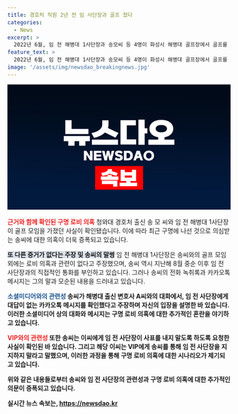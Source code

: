 ```yaml
---
title: 경호처 직원 2년 전 임 사단장과 골프 쳤다
categories:
  - News
excerpt: >
  2022년 6월, 임 전 해병대 1사단장과 송모씨 등 4명이 화성시 해병대 골프장에서 골프를 쳤음이 확인됐다. 이에 관련된 로비 의혹이 불거진 가운데, 송모씨는 임 전 사단장과 골프를 쳤다는 사실을 인정하면서 안부전화 중 사령부 이동 계획을 제안했다. 그러나 최근의 논란과의 관련성을 이해하지 못한다고 밝혔다. 송모씨는 지난해 사단장과의 통화 주장을 하였지만, 사단장은 해당 주장을 부인하며, 송씨와의 통화 역시 부인하고 있다. 같은 해 8월에는 다른 인물과의 통화를 언급하며 논란에 휩싸인 사단장의 구명에 관여했던 것 아니냐는 의혹이 불거졌다.
feature_text: >
  2022년 6월, 임 전 해병대 1사단장과 송모씨 등 4명이 화성시 해병대 골프장에서 골프를 쳤음이 확인됐다. 이에 관련된 로비 의혹이 불거진 가운데, 송모씨는 임 전 사단장과 골프를 쳤다는 사실을 인정하면서 안부전화 중 사령부 이동 계획을 제안했다. 그러나 최근의 논란과의 관련성을 이해하지 못한다고 밝혔다. 송모씨는 지난해 사단장과의 통화 주장을 하였지만, 사단장은 해당 주장을 부인하며, 송씨와의 통화 역시 부인하고 있다. 같은 해 8월에는 다른 인물과의 통화를 언급하며 논란에 휩싸인 사단장의 구명에 관여했던 것 아니냐는 의혹이 불거졌다.
image: '/assets/img/newsdao_breakingnews.jpg'
---
```


<p><img src="/assets/img/newsdao_breakingnews.jpg" alt="pcversion 속보" /></p>

<p><b><span style="color: #ee2323;">근거와 함께 확인된 구명 로비 의혹</span></b>
청와대 경호처 출신 송 모 씨와 임 전 해병대 1사단장이 골프 모임을 가졌던 사실이 확인됐습니다. 이에 따라 최근 구명에 나선 것으로 의심받는 송씨에 대한 의혹이 더욱 증폭되고 있습니다.</p>

<p><b><span style="background-color: #21538527;">또 다른 증거가 없다는 주장 및 송씨의 말썽</span></b>
임 전 해병대 1사단장은 송씨와의 골프 모임 외에는 로비 의혹과 관련이 없다고 주장했으며, 송씨 역시 지난해 8월 중순 이후 임 전 사단장과의 직접적인 통화를 부인하고 있습니다. 그러나 송씨의 전화 녹취록과 카카오톡 메시지는 그의 말과 모순된 내용을 드러내고 있습니다.</p>

<p><b><span style="color: #1a5490;">소셜미디어와의 관련성</span><b>
송씨가 해병대 출신 변호사 A씨와의 대화에서, 임 전 사단장에게 대답이 없는 카카오톡 메시지를 확인했다고 주장하며 자신의 입장을 설명한 바 있습니다. 이러한 소셜미디어 상의 대화와 메시지는 구명 로비 의혹에 대한 추가적인 혼란을 야기하고 있습니다.</p>

<p><b><span style="color: #ee2323;">VIP와의 관련성</span></b>
또한 송씨는 이씨에게 임 전 사단장이 사표를 내지 말도록 하도록 요청한 사실이 확인된 바 있습니다. 그리고 해당 이씨는 VIP에게 송씨를 통해 임 전 사단장을 지지하지 말라고 말했으며, 이러한 과정을 통해 구명 로비 의혹에 대한 시나리오가 제기되고 있습니다.</p>

<p>위와 같은 내용들로부터 송씨와 임 전 사단장의 관련성과 구명 로비 의혹에 대한 추가적인 의문이 증폭되고 있습니다.</p>
실시간 뉴스 속보는, <a href="https://newsdao.kr" rel="dofollow">https://newsdao.kr</a>


